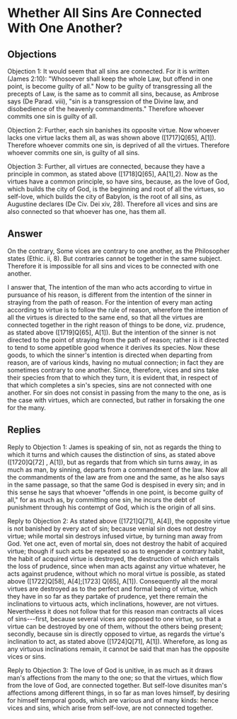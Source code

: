 # Whether All Sins Are Connected With One Another?

## Objections

Objection 1: It would seem that all sins are connected. For it is written (James 2:10): "Whosoever shall keep the whole Law, but offend in one point, is become guilty of all." Now to be guilty of transgressing all the precepts of Law, is the same as to commit all sins, because, as Ambrose says (De Parad. viii), "sin is a transgression of the Divine law, and disobedience of the heavenly commandments." Therefore whoever commits one sin is guilty of all.

Objection 2: Further, each sin banishes its opposite virtue. Now whoever lacks one virtue lacks them all, as was shown above ([1717]Q[65], A[1]). Therefore whoever commits one sin, is deprived of all the virtues. Therefore whoever commits one sin, is guilty of all sins.

Objection 3: Further, all virtues are connected, because they have a principle in common, as stated above ([1718]Q[65], AA[1],2). Now as the virtues have a common principle, so have sins, because, as the love of God, which builds the city of God, is the beginning and root of all the virtues, so self-love, which builds the city of Babylon, is the root of all sins, as Augustine declares (De Civ. Dei xiv, 28). Therefore all vices and sins are also connected so that whoever has one, has them all.

## Answer

On the contrary, Some vices are contrary to one another, as the Philosopher states (Ethic. ii, 8). But contraries cannot be together in the same subject. Therefore it is impossible for all sins and vices to be connected with one another.

I answer that, The intention of the man who acts according to virtue in pursuance of his reason, is different from the intention of the sinner in straying from the path of reason. For the intention of every man acting according to virtue is to follow the rule of reason, wherefore the intention of all the virtues is directed to the same end, so that all the virtues are connected together in the right reason of things to be done, viz. prudence, as stated above ([1719]Q[65], A[1]). But the intention of the sinner is not directed to the point of straying from the path of reason; rather is it directed to tend to some appetible good whence it derives its species. Now these goods, to which the sinner's intention is directed when departing from reason, are of various kinds, having no mutual connection; in fact they are sometimes contrary to one another. Since, therefore, vices and sins take their species from that to which they turn, it is evident that, in respect of that which completes a sin's species, sins are not connected with one another. For sin does not consist in passing from the many to the one, as is the case with virtues, which are connected, but rather in forsaking the one for the many.

## Replies

Reply to Objection 1: James is speaking of sin, not as regards the thing to which it turns and which causes the distinction of sins, as stated above ([1720]Q[72] , A[1]), but as regards that from which sin turns away, in as much as man, by sinning, departs from a commandment of the law. Now all the commandments of the law are from one and the same, as he also says in the same passage, so that the same God is despised in every sin; and in this sense he says that whoever "offends in one point, is become guilty of all," for as much as, by committing one sin, he incurs the debt of punishment through his contempt of God, which is the origin of all sins.

Reply to Objection 2: As stated above ([1721]Q[71], A[4]), the opposite virtue is not banished by every act of sin; because venial sin does not destroy virtue; while mortal sin destroys infused virtue, by turning man away from God. Yet one act, even of mortal sin, does not destroy the habit of acquired virtue; though if such acts be repeated so as to engender a contrary habit, the habit of acquired virtue is destroyed, the destruction of which entails the loss of prudence, since when man acts against any virtue whatever, he acts against prudence, without which no moral virtue is possible, as stated above ([1722]Q[58], A[4];[1723] Q[65], A[1]). Consequently all the moral virtues are destroyed as to the perfect and formal being of virtue, which they have in so far as they partake of prudence, yet there remain the inclinations to virtuous acts, which inclinations, however, are not virtues. Nevertheless it does not follow that for this reason man contracts all vices of sins---first, because several vices are opposed to one virtue, so that a virtue can be destroyed by one of them, without the others being present; secondly, because sin is directly opposed to virtue, as regards the virtue's inclination to act, as stated above ([1724]Q[71], A[1]). Wherefore, as long as any virtuous inclinations remain, it cannot be said that man has the opposite vices or sins.

Reply to Objection 3: The love of God is unitive, in as much as it draws man's affections from the many to the one; so that the virtues, which flow from the love of God, are connected together. But self-love disunites man's affections among different things, in so far as man loves himself, by desiring for himself temporal goods, which are various and of many kinds: hence vices and sins, which arise from self-love, are not connected together.